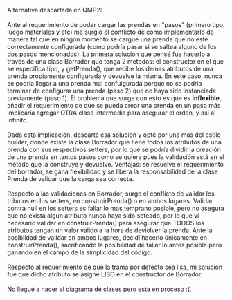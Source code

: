Alternativa descartada en QMP2:
<br/>
<br/>
Ante al requerimiento de poder cargar las prendas en "pasos" (primero tipo, luego materiales y etc) me surgió el conflicto de cómo implementarlo de manera tal que en ningún momento se cargue una prenda que no este correctamente configurada (como podría pasar si se saltea alguno de los dos pasos mencionados). La primera solución que pensé fue hacerlo a través de una clase Borrador que tenga 2 metodos: el constructor en el que se especifica tipo, y getPrenda(), que recibe los demas atributos de una prenda propiamente configurada y devuelve la misma. En este caso, nunca se podria llegar a una prenda mal confuigurada porque no se podria terminar de configurar una prenda (paso 2) que no haya sido instanciada previamente (paso 1). El problema que surge con esto es que es **inflexible**, añadir el requerimiento de que se pueda crear una prenda en un paso más implicaría agregar OTRA clase intermedia para asegurar el orden, y así al infinito.
<br/>
<br/>
Dada esta implicación, descarté esa solucion y opté por una mas del estilo builder, donde existe la clase Borrador que tiene todos los atributos de una prenda con sus respectivos setters, por lo que se podría dividir la creación de una prenda en tantos pasos como se quiera pues la validación está en el método que la construye y devuelve. Ventajas: se resuelve el requerimiento del borrador, se gana flexibilidad y se libera la responsabilidad de la clase Prenda de validar que la carga sea correcta.
<br/>
<br/>
Respecto a las validaciones en Borrador, surge el conflicto de validar los tributos en los setters, en construirPrenda() o en ambos lugares. Validar contra null en los setters es fallar lo mas temprano posible, pero no asegura que no exista algun atributo nunca haya sido seteado, por lo que ví necesario validar en construirPrenda() para asegurar que TODOS los atributos tengan un valor valido a la hora de deviolver la prenda. Ante la posiblidad de validar en ambos lugares, decidí hacerlo únicamente en construirPrenda(), sacrificando la posibilidad de fallar lo antes posible pero ganando en el campo de la simplicidad del código.
<br/>
<br/>
Respecto al requerimiento de que la trama por defecto sea lisa, mi solución fue que dicho atributo se asigne LISO en el constructor de Borrador.
<br/>
<br/>
No llegué a hacer el diagrama de clases pero esta en proceso :(.
